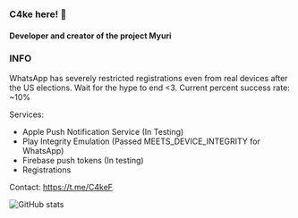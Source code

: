 ### C4ke here! 👋
#### Developer and creator of the project Myuri

### INFO
WhatsApp has severely restricted registrations even from real devices after the US elections. Wait for the hype to end <3.
Current percent success rate: ~10%

Services:
- Apple Push Notification Service (In Testing)
- Play Integrity Emulation (Passed MEETS_DEVICE_INTEGRITY for WhatsApp)
- Firebase push tokens (In testing)
- Registrations

Contact: https://t.me/C4keF

![GitHub stats](https://github-readme-stats.vercel.app/api?username=c4kef&show_icons=true&count_private=true)
